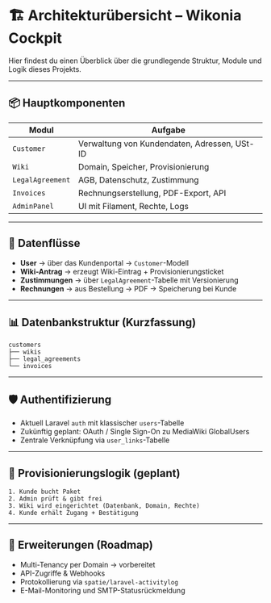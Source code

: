 # 🏗️ Architekturübersicht – Wikonia Cockpit

Hier findest du einen Überblick über die grundlegende Struktur, Module und Logik dieses Projekts.

---

## 📦 Hauptkomponenten

| Modul            | Aufgabe                                       |
|------------------|-----------------------------------------------|
| `Customer`        | Verwaltung von Kundendaten, Adressen, USt-ID |
| `Wiki`            | Domain, Speicher, Provisionierung            |
| `LegalAgreement`  | AGB, Datenschutz, Zustimmung                 |
| `Invoices`        | Rechnungserstellung, PDF-Export, API         |
| `AdminPanel`      | UI mit Filament, Rechte, Logs                |

---

## 🧭 Datenflüsse

- **User** → über das Kundenportal → `Customer`-Modell
- **Wiki-Antrag** → erzeugt Wiki-Eintrag + Provisionierungsticket
- **Zustimmungen** → über `LegalAgreement`-Tabelle mit Versionierung
- **Rechnungen** → aus Bestellung → PDF → Speicherung bei Kunde

---

## 📊 Datenbankstruktur (Kurzfassung)

```
customers
├── wikis
├── legal_agreements
└── invoices
```

---

## 🛡️ Authentifizierung

- Aktuell Laravel `auth` mit klassischer `users`-Tabelle
- Zukünftig geplant: OAuth / Single Sign-On zu MediaWiki GlobalUsers
- Zentrale Verknüpfung via `user_links`-Tabelle

---

## 🔧 Provisionierungslogik (geplant)

```
1. Kunde bucht Paket
2. Admin prüft & gibt frei
3. Wiki wird eingerichtet (Datenbank, Domain, Rechte)
4. Kunde erhält Zugang + Bestätigung
```

---

## 🧩 Erweiterungen (Roadmap)

- Multi-Tenancy per Domain → vorbereitet
- API-Zugriffe & Webhooks
- Protokollierung via `spatie/laravel-activitylog`
- E-Mail-Monitoring und SMTP-Statusrückmeldung
